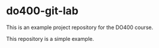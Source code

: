 # do400-git-lab

This is an example project repository for the DO400 course.

This repository is a simple example.  
